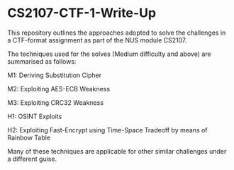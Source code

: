 # CS2107-CTF-1-Write-Up
This repository outlines the approaches adopted to solve the challenges in a CTF-format assignment as part of the NUS module CS2107.


The techniques used for the solves (Medium difficulty and above) are summarised as follows:

M1: Deriving Substitution Cipher

M2: Exploiting AES-ECB Weakness

M3: Exploiting CRC32 Weakness

H1: OSINT Exploits

H2: Exploiting Fast-Encrypt using Time-Space Tradeoff by means of Rainbow Table


Many of these techniques are applicable for other similar challenges under a different guise.
